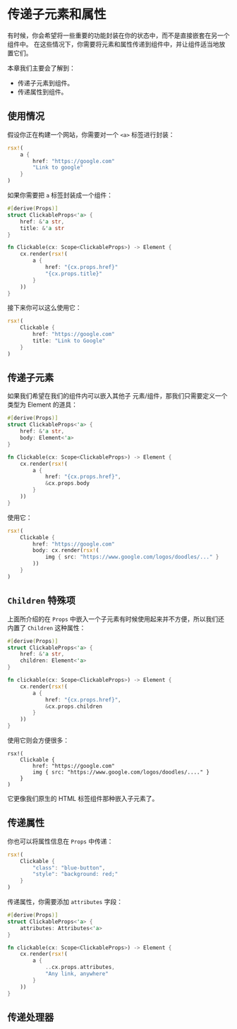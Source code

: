 # 传递子元素和属性

有时候，你会希望将一些重要的功能封装在你的状态中，而不是直接嵌套在另一个组件中。
在这些情况下，你需要将元素和属性传递到组件中，并让组件适当地放置它们。

本章我们主要会了解到：

- 传递子元素到组件。
- 传递属性到组件。

## 使用情况

假设你正在构建一个网站，你需要对一个 `<a>` 标签进行封装：

```rust
rsx!(
    a {
        href: "https://google.com"
        "Link to google"
    }
)
```

如果你需要把 `a` 标签封装成一个组件：

```rust
#[derive(Props)]
struct ClickableProps<'a> {
    href: &'a str,
    title: &'a str
}

fn Clickable(cx: Scope<ClickableProps>) -> Element {
    cx.render(rsx!(
        a {
            href: "{cx.props.href}"
            "{cx.props.title}"
        }
    ))
}
```

接下来你可以这么使用它：

```rust
rsx!(
    Clickable {
        href: "https://google.com"
        title: "Link to Google"
    }
)
```

## 传递子元素

如果我们希望在我们的组件内可以嵌入其他子 元素/组件，那我们只需要定义一个类型为 Element 的道具：

```rust
#[derive(Props)]
struct ClickableProps<'a> {
    href: &'a str,
    body: Element<'a>
}

fn Clickable(cx: Scope<ClickableProps>) -> Element {
    cx.render(rsx!(
        a {
            href: "{cx.props.href}",
            &cx.props.body
        }
    ))
}
```

使用它：

```rust
rsx!(
    Clickable {
        href: "https://google.com"
        body: cx.render(rsx!(
            img { src: "https://www.google.com/logos/doodles/..." }
        ))
    }
)
```

## `Children` 特殊项

上面所介绍的在 `Props` 中嵌入一个子元素有时候使用起来并不方便，所以我们还内置了 `Children` 这种属性：

```rust
#[derive(Props)]
struct ClickableProps<'a> {
    href: &'a str,
    children: Element<'a>
}

fn clickable(cx: Scope<ClickableProps>) -> Element {
    cx.render(rsx!(
        a {
            href: "{cx.props.href}",
            &cx.props.children
        }
    ))
}
```

使用它则会方便很多：

```
rsx!(
    Clickable {
        href: "https://google.com"
        img { src: "https://www.google.com/logos/doodles/...." }
    }
)
```

它更像我们原生的 HTML 标签组件那种嵌入子元素了。

## 传递属性

你也可以将属性信息在 `Props` 中传递：

```rust
rsx!(
    Clickable {
        "class": "blue-button",
        "style": "background: red;"
    }
)
```

传递属性，你需要添加 `attributes` 字段：

```rust
#[derive(Props)]
struct ClickableProps<'a> {
    attributes: Attributes<'a>
}

fn clickable(cx: Scope<ClickableProps>) -> Element {
    cx.render(rsx!(
        a { 
            ..cx.props.attributes,
            "Any link, anywhere"
        }
    ))
}
```

## 传递处理器